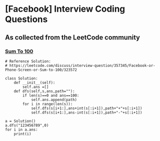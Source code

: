 # [Facebook] Interview Coding Questions
## As collected from the LeetCode community

### [Sum To 100](https://leetcode.com/discuss/interview-question/357345/)

```
# Reference Solution:
# https://leetcode.com/discuss/interview-question/357345/Facebook-or-Phone-Screen-or-Sum-to-100/323572

class Solution:
    def __init__(self):
        self.ans =[]
    def dfs(self,s,ans,path=""):
        if len(s)==0 and ans==100:
            self.ans.append(path)
        for i in range(len(s)):
            self.dfs(s[i+1:],ans+int(s[:i+1]),path+"+"+s[:i+1])
            self.dfs(s[i+1:],ans-int(s[:i+1]),path+"-"+s[:i+1])

a = Solution()
a.dfs("123456789",0)
for i in a.ans:
    print(i)
```
